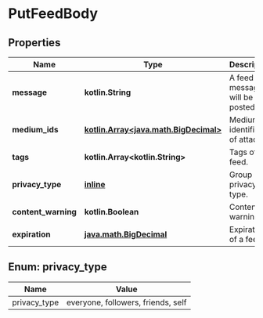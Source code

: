 
# PutFeedBody

## Properties
Name | Type | Description | Notes
------------ | ------------- | ------------- | -------------
**message** | **kotlin.String** | A feed message will be posted. | 
**medium_ids** | [**kotlin.Array&lt;java.math.BigDecimal&gt;**](java.math.BigDecimal.md) | Medium identifiers of attached. |  [optional]
**tags** | **kotlin.Array&lt;kotlin.String&gt;** | Tags of feed. |  [optional]
**privacy_type** | [**inline**](#Privacy_typeEnum) | Group privacy type. | 
**content_warning** | **kotlin.Boolean** | Content warning. | 
**expiration** | [**java.math.BigDecimal**](java.math.BigDecimal.md) | Expiration of a feed. |  [optional]


<a name="Privacy_typeEnum"></a>
## Enum: privacy_type
Name | Value
---- | -----
privacy_type | everyone, followers, friends, self



